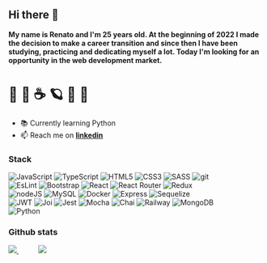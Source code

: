 ## Hi there 👋

<strong>
My name is Renato and I'm 25 years old. At the beginning of 2022 I made the decision to make a career transition and since then I have been studying, practicing and dedicating myself a lot. Today I'm looking for an opportunity in the web development market.</strong>

#  🧗‍ 🥾  ☕  🪐  🐶 🛫

- 📚 Currently learning Python
- 📫 Reach me on <strong>[linkedin](http://www.linkedin.com/in/renato-dourado-b1b301112)</strong>

<!-- ###  :sound: Highlights 
  - [Irecipe](https://github.com/RenatoDourad0/Project_Irecipe)
  - [Trybe Wallet](https://github.com/RenatoDourad0/Trybe_Wallet_Project)
  - [TrybeTunes](https://github.com/RenatoDourad0/Project_TrybeTunes)
  - [Shopping Cart](https://github.com/RenatoDourad0/Project_Shopping_Cart_Trybe)
  - [Launch Countdown Timer](https://github.com/RenatoDourad0/Project_Launch_Countdown_Timer_FrontendMentor)
  - [Blogr landing page](https://github.com/RenatoDourad0/Project_Blogr_Landing_Page_FrontendMentor) -->

### Stack
![JavaScript](https://img.shields.io/badge/javascript-%23323330.svg?style=for-the-badge&logo=javascript&logoColor=)
![TypeScript](https://img.shields.io/badge/typescript-%23323330.svg?style=for-the-badge&logo=typescript&logoColor=)
![HTML5](https://img.shields.io/badge/html5-%23323330.svg?style=for-the-badge&logo=html5&logoColor=)
![CSS3](https://img.shields.io/badge/css3-%23323330.svg?style=for-the-badge&logo=css3&logoColor=)
![SASS](https://img.shields.io/badge/SASS-%23323330.svg?style=for-the-badge&logo=SASS&logoColor=)
![git]( https://img.shields.io/badge/git-%23323330?style=for-the-badge&logo=git&logoColor=)
<br />
![EsLint]( https://img.shields.io/badge/EsLint-%23323330?style=for-the-badge&logo=eslint&logoColor=)
![Bootstrap](https://img.shields.io/badge/bootstrap-%23323330.svg?style=for-the-badge&logo=bootstrap&logoColor=)
![React](https://img.shields.io/badge/react-%23323330.svg?style=for-the-badge&logo=react&logoColor=)
![React Router](https://img.shields.io/badge/React_Router-%23323330?style=for-the-badge&logo=react-router&logoColor=)
![Redux](https://img.shields.io/badge/redux-%23323330.svg?style=for-the-badge&logo=redux&logoColor=)
<br />
![nodeJS]( https://img.shields.io/badge/Node.js-%23323330?style=for-the-badge&logo=nodedotjs&logoColor=)
![MySQL]( https://img.shields.io/badge/mysql-%23323330?style=for-the-badge&logo=mysql&logoColor=)
![Docker]( https://img.shields.io/badge/Docker-%23323330?style=for-the-badge&logo=docker&logoColor=)
![Express]( https://img.shields.io/badge/express-%23323330?style=for-the-badge&logo=express&logoColor=)
![Sequelize]( https://img.shields.io/badge/sequelize-%23323330?style=for-the-badge&logo=sequelize&logoColor=)
<br />
![JWT]( https://img.shields.io/badge/JWT-%23323330?style=for-the-badge&logo=jsonwebtokens&logoColor=)
![Joi]( https://img.shields.io/badge/joi-%23323330?style=for-the-badge&logo=joi&logoColor=)
![Jest]( https://img.shields.io/badge/jest-%23323330?style=for-the-badge&logo=jest&logoColor=)
![Mocha]( https://img.shields.io/badge/mocha-%23323330?style=for-the-badge&logo=mocha&logoColor=)
![Chai]( https://img.shields.io/badge/chai-%23323330?style=for-the-badge&logo=chai&logoColor=)
![Railway]( https://img.shields.io/badge/railway-%23323330?style=for-the-badge&logo=railway&logoColor=)
![MongoDB]( https://img.shields.io/badge/mongodb-%23323330?style=for-the-badge&logo=mongodb&logoColor=)
<br />
![Python]( https://img.shields.io/badge/python-%23323330?style=for-the-badge&logo=python&logoColor=)

  <!--
  Jest
  RTL
  -->

  ### Github stats
<div>
  <a href="#">
    <img align="bottom" src="https://github-readme-stats.vercel.app/api/top-langs/?username=RenatoDourad0&layout=compact"/>
  </a>
   &nbsp &nbsp &nbsp &nbsp &nbsp
  <a href="#">
    <img align="bottom" src="https://github-readme-stats.vercel.app/api?username=RenatoDourad0&hide_rank=true&hide=stars,contribs&hide_title=true&count_private=true"/>
  </a>
</div>

<!--
[![Anurag's GitHub stats](https://github-readme-stats.vercel.app/api?username=RenatoDourad0&show_icons=true)](https://github.com/anuraghazra/github-readme-stats)
[![Top Langs](https://github-readme-stats.vercel.app/api/top-langs/?username=RenatoDourad0)](https://github.com/anuraghazra/github-readme-stats)

**RenatoDourad0/RenatoDourad0** is a ✨ _special_ ✨ repository because its `README.md` (this file) appears on your GitHub profile.

Here are some ideas to get you started:

- 🔭 I’m currently working on ...
- 🌱 I’m currently learning ...
- 👯 I’m looking to collaborate on ...
- 🤔 I’m looking for help with ...
- 💬 Ask me about ...
- 📫 How to reach me: ...
- 😄 Pronouns: ...
- ⚡ Fun fact: ...
-->
